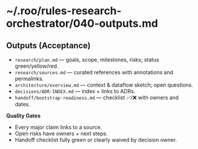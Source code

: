 # ~/.roo/rules-research-orchestrator/040-outputs.md
## Outputs (Acceptance)

- `research/plan.md` — goals, scope, milestones, risks; status green/yellow/red.
- `research/sources.md` — curated references with annotations and permalinks.
- `architecture/overview.md` — context & dataflow sketch; open questions.
- `decisions/ADR-INDEX.md` — index + links to ADRs.
- `handoff/bootstrap-readiness.md` — checklist ✅/❌ with owners and dates.

**Quality Gates**
- Every major claim links to a source.
- Open risks have owners + next steps.
- Handoff checklist fully green or clearly waived by decision owner.
